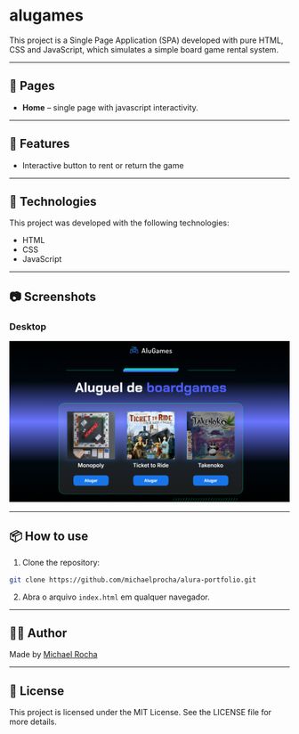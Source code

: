 # alugames

This project is a Single Page Application (SPA) developed with pure HTML, CSS and JavaScript, which simulates a simple board game rental system.

---

## 📄 Pages

- **Home** – single page with javascript interactivity.

---

## 🔖 Features

- Interactive button to rent or return the game

---

## 🚀 Technologies

This project was developed with the following technologies:

- HTML
- CSS
- JavaScript

---

## 📷 Screenshots

### Desktop
![screenshot-desktop](/screenshots/index.png)

---

## 📦 How to use

1. Clone the repository:
```bash
git clone https://github.com/michaelprocha/alura-portfolio.git
```
2. Abra o arquivo `index.html` em qualquer navegador.

---

## 👨‍💻 Author

Made by [Michael Rocha](https://github.com/michaelprocha)

---

## 📄 License

This project is licensed under the MIT License. See the LICENSE file for more details.